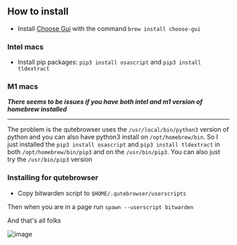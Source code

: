## How to install

- Install [Choose Gui](https://github.com/chipsenkbeil/choose) with the command `brew install choose-gui`

### Intel macs

- Install pip packages: `pip3 install osascript` and `pip3 install tldextract`

### M1 macs

***There seems to be issues if you have both intel and m1 version of homebrew installed***

---

The problem is the qutebrowser uses the `/usr/local/bin/python3` version of python and you can also have python3 install
on `/opt/homebrew/bin`. So I just installed the  `pip3 install osascript` and `pip3 install tldextract` in both `/opt/homebrew/bin/pip3` and
on the `/usr/bin/pip3`. You can also just try the `/usr/bin/pip3` version


### Installing for qutebrowser

- Copy bitwarden script to `$HOME/.qutebrowser/userscripts`

Then when you are in a page run `spawn --userscript bitwarden` 

And that's all folks 

![image](https://media1.tenor.com/images/03e054d9928b5137884289352d9ae9cb/tenor.gif)
